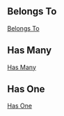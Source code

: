 ## Belongs To

[Belongs To](belongs_to.md)


## Has Many

[Has Many](has_many.md)


## Has One

[Has One](has_one.md)
